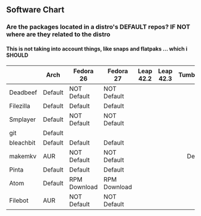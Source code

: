 
## Software Chart
### Are the packages located in a distro's DEFAULT repos?  IF NOT where are they related to the distro

#### This is not taking into account things,  like snaps and flatpaks ... which i SHOULD

|           | Arch    | Fedora 26    | Fedora 27    | Leap 42.2 | Leap 42.3 | Tumbleweed | Solus   | Ubuntu 16.04   | Ubuntu 17.04   | Ubuntu 17.10   |
| --------- | ------- | ------------ | ------------ | --------- | --------- |:----------:| ------- | -------------- | -------------- | -------------- |
| Deadbeef  | Default | NOT Default  | NOT Default  |           |           |            | Default | DEB            | DEB            | DEB            |
| Filezilla | Default | Default      | Default      |           |           |            | Default | Default        | Default        | Default        |
| Smplayer  | Default | NOT Default  | NOT Default  |           |           |            | Default | PPA for newest | PPA for newest | PPA for newest |
| git       | Default |              |              |           |           |            | Default | Default        | Default        | Default        |
| bleachbit | Default | Default      | Default      |           |           |            | Default | Default        | Default        | Default        |
| makemkv   | AUR     | NOT Default  | NOT Default  |           |           |  Default   | Default | PPA            | PPA            | PPA            |
| Pinta     | Default | Default      | Default      |           |           |            | Default | Default        | Default        | Default        |
| Atom      | Default | RPM Download | RPM Download |           |           |            | Default | DEB            | DEB            | DEB            |
| Filebot   | AUR     | NOT Default  | NOT Default  |           |           |            | Snap    | DEB or Snap    | DEB or Snap    | DEB or Snap    |
